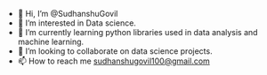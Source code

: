 - 👋 Hi, I’m @SudhanshuGovil
- 👀 I’m interested in Data science.
- 🌱 I’m currently learning python libraries used in data analysis and machine learning.
- 💞️ I’m looking to collaborate on data science projects.
- 📫 How to reach me sudhanshugovil100@gmail.com

<!---
SudhanshuGovil/SudhanshuGovil is a ✨ special ✨ repository because its `README.md` (this file) appears on your GitHub profile.
You can click the Preview link to take a look at your changes.
--->
